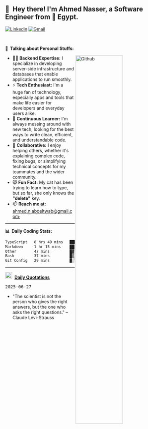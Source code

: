 <!-- Your title -->
## 👋&nbsp; Hey there! I'm Ahmed Nasser, a Software Engineer from 🚀 Egypt.
<!-- Your badges
You can use the website to generate badges: https://shields.io/
-->

[![Linkedin](https://img.shields.io/badge/-LinkedIn-blue?style=flat&logo=Linkedin&logoColor=white)](https://www.linkedin.com/in/ahmed-n-abdeltwab/)
[![Gmail](https://img.shields.io/badge/-Gmail-c14438?style=flat&logo=Gmail&logoColor=white)](mailto:ahmed.n.abdeltwab+githubProfile1@gmail.com)

&nbsp;

<!-- Talking about you -->
**🚀&nbsp; Talking about Personal Stuffs:**

<!-- Any image aligned to the right. Beware the width -->
<img width="55%" align="right" alt="Github" src="https://raw.githubusercontent.com/onimur/.github/master/.resources/git-header.svg" />

* 👨‍💻 **Backend Expertise:** I specialize in developing server-side infrastructure and databases that enable applications to run smoothly.
* ⚡ **Tech Enthusiast:** I'm a huge fan of technology, especially apps and tools that make life easier for developers and everyday users alike.
* 🌱 **Continuous Learner:** I'm always messing around with new tech, looking for the best ways to write clean, efficient, and understandable code.
* 🤝 **Collaborative:** I enjoy helping others, whether it's explaining complex code, fixing bugs, or simplifying technical concepts for my teammates and the wider community.
* 😸 **Fun Fact:** My cat has been trying to learn how to type, but so far, she only knows the **"delete"** key.
* 📫 **Reach me at:** [ahmed.n.abdeltwab@gmail.com](mailto:ahmed.n.abdeltwab+githubProfile2@gmail.com);

---

**📊&nbsp; Daily Coding Stats:**
<!--START_SECTION:waka-->

```txt
TypeScript   8 hrs 49 mins   █████████████████▒░░░░░░░   68.96 %
Markdown     1 hr 15 mins    ██▒░░░░░░░░░░░░░░░░░░░░░░   09.78 %
Other        47 mins         █▓░░░░░░░░░░░░░░░░░░░░░░░   06.23 %
Bash         37 mins         █▒░░░░░░░░░░░░░░░░░░░░░░░   04.82 %
Git Config   29 mins         █░░░░░░░░░░░░░░░░░░░░░░░░   03.78 %
```

<!--END_SECTION:waka-->

---

<span><img src="https://emojis.slackmojis.com/emojis/images/1621024394/39092/cat-roll.gif?1621024394" width="22" style="pointer-events: none;" />&nbsp; <a href="https://github.com/ahmed-n-abdeltwab/ahmed-n-abdeltwab/blob/master/quotations.md"><strong>Daily Quotations</strong></a></span>

<kbd>2025-06-27</kbd>

- "The scientist is not the person who gives the right answers, but the one who asks the right questions." – Claude Lévi-Strauss

<!-- Randomly taken from quotations.md -->
